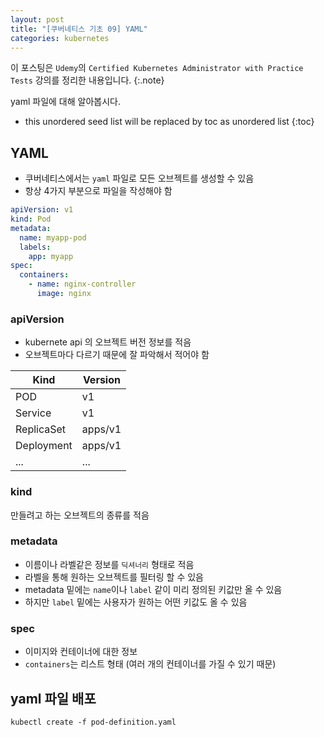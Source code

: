 ```yaml
---
layout: post
title: "[쿠버네티스 기초 09] YAML"
categories: kubernetes
---
```


이 포스팅은 `Udemy`의 `Certified Kubernetes Administrator with Practice Tests` 강의를 정리한 내용입니다.
{:.note}

yaml 파일에 대해 알아봅시다.

* this unordered seed list will be replaced by toc as unordered list
{:toc}

## YAML

- 쿠버네티스에서는 `yaml` 파일로 모든 오브젝트를 생성할 수 있음
- 항상 4가지 부분으로 파일을 작성해야 함

```yaml
apiVersion: v1
kind: Pod
metadata:
  name: myapp-pod
  labels:
    app: myapp
spec:
  containers:
    - name: nginx-controller
      image: nginx
```

### apiVersion

- kubernete api 의 오브젝트 버전 정보를 적음
- 오브젝트마다 다르기 때문에 잘 파악해서 적어야 함

Kind|Version
----|-------
POD|v1
Service|v1
ReplicaSet|apps/v1
Deployment|apps/v1
...|...

### kind

만들려고 하는 오브젝트의 종류를 적음


### metadata

- 이름이나 라벨같은 정보를 `딕셔너리` 형태로 적음
- 라벨을 통해 원하는 오브젝트를 필터링 할 수 있음
- metadata 밑에는 `name`이나 `label` 같이 미리 정의된 키값만 올 수 있음
- 하지만 `label` 밑에는 사용자가 원하는 어떤 키값도 올 수 있음

### spec

- 이미지와 컨테이너에 대한 정보
- `containers`는 리스트 형태 (여러 개의 컨테이너를 가질 수 있기 때문)

## yaml 파일 배포

```
kubectl create -f pod-definition.yaml
```
